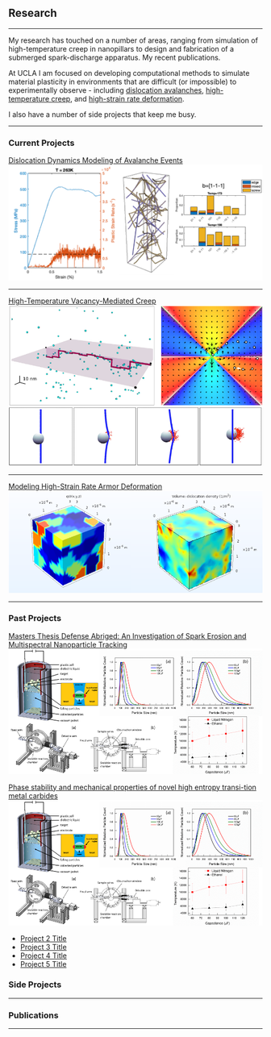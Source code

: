 ## Research

---
My research has touched on a number of areas, ranging from simulation of high-temperature creep in nanopillars to design and fabrication of a submerged spark-discharge apparatus. My recent publications. 

At UCLA I am focused on developing computational methods to simulate material plasticity in environments that are difficult (or impossible) to experimentally observe - including [dislocation avalanches](/avalanche_page), [high-temperature creep](/creep_page), and [high-strain rate deformation](/sample_page). 


I also have a number of side projects that keep me busy.

--- 
### Current Projects

[Dislocation Dynamics Modeling of Avalanche Events](/avalanche_page)
<img src="images/avalanche_thumbnail.png?raw=true"/>

---
[High-Temperature Vacancy-Mediated Creep](/pdf/sample_presentation.pdf)
<img src="images/creep_thumbnail.png?raw=true"/>

---
[Modeling High-Strain Rate Armor Deformation](/sample_page)
<img src="images/ti_thumbnail.png?raw=true"/>


---

### Past Projects

[Masters Thesis Defense Abriged: An Investigation of Spark Erosion and Multispectral Nanoparticle Tracking](/sample_page)
<img src="images/thesis_thumbnail.png?raw=true"/>

[Phase stability and mechanical properties of novel high entropy transi-tion metal carbides](/sample_page)
<img src="images/thesis_thumbnail.png?raw=true"/>

- [Project 2 Title](http://example.com/)
- [Project 3 Title](http://example.com/)
- [Project 4 Title](http://example.com/)
- [Project 5 Title](http://example.com/)

### Side Projects


---

### Publications



---

